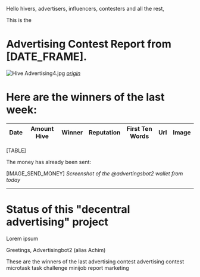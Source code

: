 Hello hivers, advertisers, influencers, contesters and all the rest,

This is the
# Advertising Contest Report from [DATE_FRAME].
![Hive Advertising4.jpg](https://files.peakd.com/file/peakd-hive/advertisingbot2/23tvXqGQwrhpay9wynk62ZB7xcamK45iVCVy4rUjKtiKZrY9UrsXvgDRyMYq8JXYfshrT.jpg)
*[origin](https://photofunia.com/)*

# Here are the winners of the last week:

|Date|Amount Hive|Winner|Reputation|First Ten Words|Url|Image|
|-|-|-|-|-|-|-|
[TABLE]




The money has already been sent:

[IMAGE_SEND_MONEY]
*Screenshot of the @advertingsbot2 wallet from today*

---
# Status of this "decentral advertising" project


Lorem ipsum



Greetings, Advertisingbot2 (alias Achim)



These are the winners of the last advertising contest
advertising contest microtask task challenge minijob report marketing
